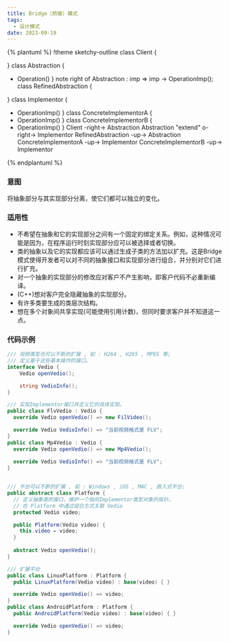 ```yaml
---
title: Bridge（桥接）模式
tags: 
  - 设计模式
date: 2023-09-19
---
```


{% plantuml %}
!theme sketchy-outline
class Client {

}
class Abstraction {
  + Operation()
}
note right of Abstraction : imp => imp -> OperationImp();
class RefinedAbstraction {

}
class Implementor {
  + OperationImp()
}
class ConcreteImplementorA {
  + OperationImp()
}
class ConcreteImplementorB {
  + OperationImp()
}
Client -right-> Abstraction
Abstraction "extend" o-right-> Implementor
RefinedAbstraction -up-> Abstraction
ConcreteImplementorA -up-> Implementor
ConcreteImplementorB -up-> Implementor


{% endplantuml %}

### 意图
将抽象部分与其实现部分分离，使它们都可以独立的变化。

### 适用性
* 不希望在抽象和它的实现部分之间有一个固定的绑定关系。例如，这种情况可能是因为，在程序运行时刻实现部分应可以被选择或者切换。
* 类的抽象以及它的实现都应该可以通过生成子类的方法加以扩充。这是Bridge模式使得开发者可以对不同的抽象接口和实现部分进行组合，并分别对它们进行扩充。
* 对一个抽象的实现部分的修改应对客户不产生影响，即客户代码不必重新编译。
* (C++)想对客户完全隐藏抽象的实现部分。
* 有许多类要生成的类层次结构。
* 想在多个对象间共享实现(可能使用引用计数)，但同时要求客户并不知道这一点。

### 代码示例
```c#
/// 视频类型也可以不断的扩展 , 如 : H264 , H265 , MPEG 等;
/// 定义基于这些基本操作的接口。
interface Vedio {
    Vedio openVedio();

    string VedioInfo();
}

/// 实现Implementor接口并定义它的具体实现。
public class FlvVedio : Vedio {
  override Vedio openVedio() => new FilVideo();

  override Vedio VedioInfo() => "当前视频格式是 FLV";
}
public class Mp4Vedio : Vedio {
  override Vedio openVedio() => new Mp4Vedio();
  
  override Vedio VedioInfo() => "当前视频格式是 FLV";
}


/// 平台可以不断的扩展 , 如 : Windows , iOS , MAC , 嵌入式平台;
public abstract class Platform {
  // 定义抽象类的接口，维护一个指向Implementor类型对象的指针。
  // 在 Platform 中通过组合方式关联 Vedio
  protected Vedio video;

  public Platform(Vedio video) {
    this.video = video;
  }
  
  abstract Vedio openVedio();
}

/// 扩展平台
public class LinuxPlatform : Platform {
  public LinuxPlatform(Vedio video) : base(video) { }

  override Vedio openVedio() => video;
}
public class AndroidPlatform : Platform {
  public AndroidPlatform(Vedio video) : base(video) { }

  override Vedio openVedio() => video;
}
```